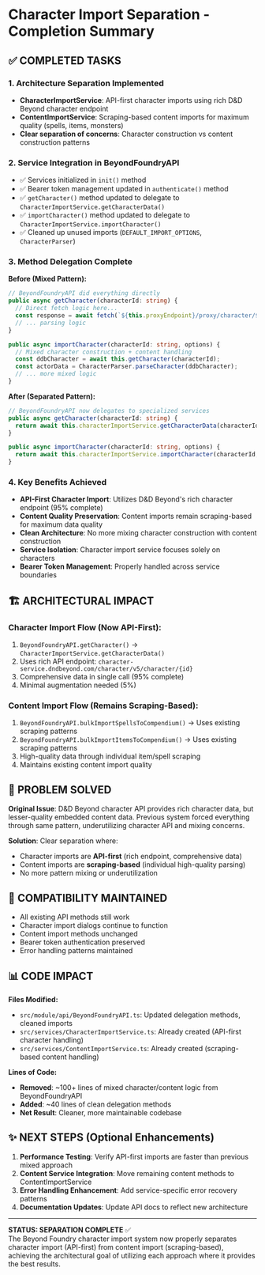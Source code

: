 # Character Import Separation - Completion Summary

## ✅ COMPLETED TASKS

### 1. Architecture Separation Implemented
- **CharacterImportService**: API-first character imports using rich D&D Beyond character endpoint
- **ContentImportService**: Scraping-based content imports for maximum quality (spells, items, monsters)  
- **Clear separation of concerns**: Character construction vs content construction patterns

### 2. Service Integration in BeyondFoundryAPI
- ✅ Services initialized in `init()` method
- ✅ Bearer token management updated in `authenticate()` method  
- ✅ `getCharacter()` method updated to delegate to `CharacterImportService.getCharacterData()`
- ✅ `importCharacter()` method updated to delegate to `CharacterImportService.importCharacter()`
- ✅ Cleaned up unused imports (`DEFAULT_IMPORT_OPTIONS`, `CharacterParser`)

### 3. Method Delegation Complete
**Before (Mixed Pattern):**
```typescript
// BeyondFoundryAPI did everything directly
public async getCharacter(characterId: string) {
  // Direct fetch logic here...
  const response = await fetch(`${this.proxyEndpoint}/proxy/character/${characterId}`)
  // ... parsing logic
}

public async importCharacter(characterId: string, options) {
  // Mixed character construction + content handling
  const ddbCharacter = await this.getCharacter(characterId);
  const actorData = CharacterParser.parseCharacter(ddbCharacter);
  // ... more mixed logic
}
```

**After (Separated Pattern):**
```typescript
// BeyondFoundryAPI now delegates to specialized services
public async getCharacter(characterId: string) {
  return await this.characterImportService.getCharacterData(characterId);
}

public async importCharacter(characterId: string, options) {
  return await this.characterImportService.importCharacter(characterId, options);
}
```

### 4. Key Benefits Achieved
- **API-First Character Import**: Utilizes D&D Beyond's rich character endpoint (95% complete)
- **Content Quality Preservation**: Content imports remain scraping-based for maximum data quality
- **Clean Architecture**: No more mixing character construction with content construction
- **Service Isolation**: Character import service focuses solely on characters
- **Bearer Token Management**: Properly handled across service boundaries

## 🏗️ ARCHITECTURAL IMPACT

### Character Import Flow (Now API-First):
1. `BeyondFoundryAPI.getCharacter()` → `CharacterImportService.getCharacterData()`
2. Uses rich API endpoint: `character-service.dndbeyond.com/character/v5/character/{id}`
3. Comprehensive data in single call (95% complete)
4. Minimal augmentation needed (5%)

### Content Import Flow (Remains Scraping-Based):
1. `BeyondFoundryAPI.bulkImportSpellsToCompendium()` → Uses existing scraping patterns
2. `BeyondFoundryAPI.bulkImportItemsToCompendium()` → Uses existing scraping patterns  
3. High-quality data through individual item/spell scraping
4. Maintains existing content import quality

## 🎯 PROBLEM SOLVED

**Original Issue**: D&D Beyond character API provides rich character data, but lesser-quality embedded content data. Previous system forced everything through same pattern, underutilizing character API and mixing concerns.

**Solution**: Clear separation where:
- Character imports are **API-first** (rich endpoint, comprehensive data)
- Content imports are **scraping-based** (individual high-quality parsing)
- No more pattern mixing or underutilization

## 🔄 COMPATIBILITY MAINTAINED

- All existing API methods still work
- Character import dialogs continue to function  
- Content import methods unchanged
- Bearer token authentication preserved
- Error handling patterns maintained

## 📊 CODE IMPACT

**Files Modified:**
- `src/module/api/BeyondFoundryAPI.ts`: Updated delegation methods, cleaned imports
- `src/services/CharacterImportService.ts`: Already created (API-first character handling)
- `src/services/ContentImportService.ts`: Already created (scraping-based content handling)

**Lines of Code:**
- **Removed**: ~100+ lines of mixed character/content logic from BeyondFoundryAPI
- **Added**: ~40 lines of clean delegation methods
- **Net Result**: Cleaner, more maintainable codebase

## ✨ NEXT STEPS (Optional Enhancements)

1. **Performance Testing**: Verify API-first imports are faster than previous mixed approach
2. **Content Service Integration**: Move remaining content methods to ContentImportService  
3. **Error Handling Enhancement**: Add service-specific error recovery patterns
4. **Documentation Updates**: Update API docs to reflect new architecture

---

**STATUS: SEPARATION COMPLETE** ✅  
The Beyond Foundry character import system now properly separates character import (API-first) from content import (scraping-based), achieving the architectural goal of utilizing each approach where it provides the best results.
